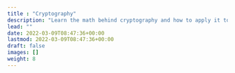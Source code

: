 ```yaml
---
title : "Cryptography"
description: "Learn the math behind cryptography and how to apply it to building distributed ledger systems and protocols in web3. Zero-knowledge cryptography included."
lead: ""
date: 2022-03-09T08:47:36+00:00
lastmod: 2022-03-09T08:47:36+00:00
draft: false
images: []
weight: 8
---
```

